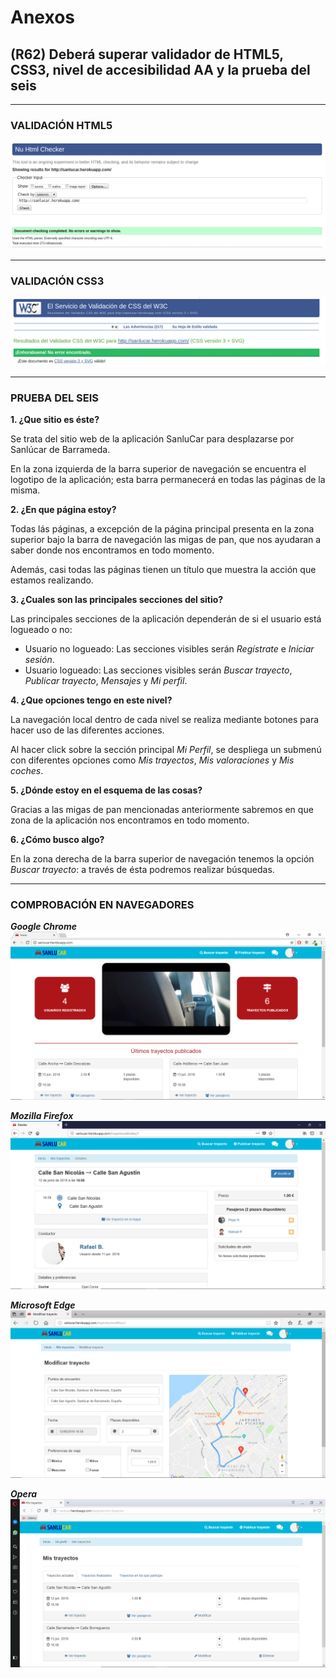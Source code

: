 # Anexos

## (R62) Deberá superar validador de HTML5, CSS3, nivel de accesibilidad AA y la prueba del seis
***

### **VALIDACIÓN HTML5**
![Validación HTML](images/html.png)

***

### **VALIDACIÓN CSS3**
![Validación CSS](images/css.png)

***

### **PRUEBA DEL SEIS**
**1. ¿Que sitio es éste?**

Se trata del sitio web de la aplicación SanluCar para desplazarse por Sanlúcar de Barrameda.

En la zona izquierda de la barra superior de navegación se encuentra el logotipo de la aplicación; esta barra permanecerá en todas las páginas de la misma.

**2. ¿En que página estoy?**

Todas lás páginas, a excepción de la página principal presenta en la zona superior bajo la barra de navegación las migas de pan, que nos ayudaran a saber donde nos encontramos en todo momento.

Además, casi todas las páginas tienen un título que muestra la acción que estamos realizando.

**3. ¿Cuales son las principales secciones del sitio?**

Las principales secciones de la aplicación dependerán de si el usuario está logueado o no:

* Usuario no logueado: Las secciones visibles serán *Regístrate* e *Iniciar sesión*.
* Usuario logueado: Las secciones visibles serán *Buscar trayecto*, *Publicar trayecto*, *Mensajes* y *Mi perfil*.

**4. ¿Que opciones tengo en este nivel?**

La navegación local dentro de cada nivel se realiza mediante botones para hacer uso de las diferentes acciones.

Al hacer click sobre la sección principal *Mi Perfil*, se despliega un submenú con diferentes opciones como *Mis trayectos*, *Mis valoraciones* y *Mis coches*.

**5. ¿Dónde estoy en el esquema de las cosas?**

Gracias a las migas de pan mencionadas anteriormente sabremos en que zona de la aplicación nos encontramos en todo momento.

**6. ¿Cómo busco algo?**

En la zona derecha de la barra superior de navegación tenemos la opción *Buscar trayecto*: a través de ésta podremos realizar búsquedas.

***

### **COMPROBACIÓN EN NAVEGADORES**
***Google Chrome***
![Captura chrome](images/chrome.png)

***Mozilla Firefox***
![Captura firefox](images/firefox.png)

***Microsoft Edge***
![Captura edge](images/edge.png)

***Opera***
![Captura opera](images/opera.png)
